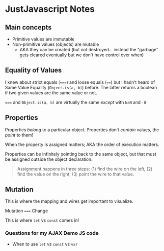 # JustJavascript Notes

## Main concepts
- Primitive values are immutable  
- Non-primitive values (objects) are mutable
  - AKA they can be created (but not destroyed... instead the "garbage" gets cleared eventually but we don't have control over when)

## Equality of Values
I knew about strict equals (`===`) and loose equals (`==`) but I hadn't heard of Same Value Equality (`Object.is(a, b)`) before. The latter returns a boolean if two given values are the same value or not.

`===` and `Object.is(a, b)` are virtually the same _except_ with `NaN` and `-0`

## Properties
Properties _belong_ to a particular object. Properties don't _contain_ values, the _point_ to them!

When the property is assigned matters; AKA the order of execution matters.

Properties can be infinitely pointing back to the same object, but that must be assigned outside the object declaration. 
  > Assignment happens in three steps: (1) find the wire on the left, (2) find the value on the right, (3) point the wire to that value.

## Mutation
This is where the mapping and wires get important to visualize. 

Mutation `===` Change

This is where `let` vs `const` comes in! 

### Questions for my AJAX Demo JS code
- When to use `let` vs `const` vs `var` 